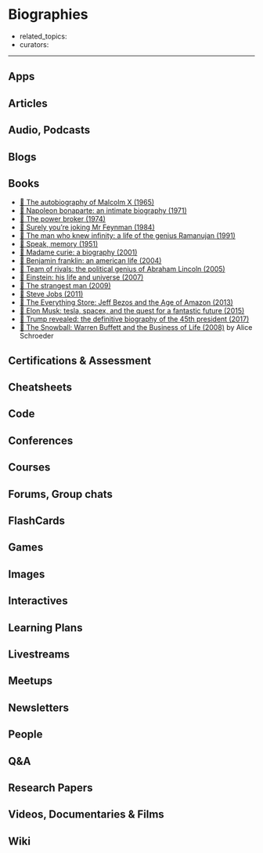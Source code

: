 # Biographies

- related_topics:
- curators:

------

## Apps


## Articles

## Audio, Podcasts

## Blogs

## Books
- [📕 The autobiography of Malcolm X (1965)](http://www.goodreads.com/book/show/92057.The_Autobiography_of_Malcolm_X)
- [📕 Napoleon bonaparte: an intimate biography (1971)](http://www.goodreads.com/book/show/22175392-napoleon-bonaparte-an-intimate-biography?rating=1)
- [📕 The power broker (1974)](http://www.goodreads.com/book/show/1111.The_Power_Broker)
- [📕 Surely you’re joking Mr Feynman (1984)](http://www.goodreads.com/book/show/5544.Surely_You_re_Joking_Mr_Feynman_)
- [📕 The man who knew infinity: a life of the genius Ramanujan (1991)](http://www.goodreads.com/book/show/106139.The_Man_Who_Knew_Infinity)
- [📕 Speak, memory (1951)](http://www.goodreads.com/book/show/30594.Speak_Memory)
- [📕 Madame curie: a biography (2001)](http://www.goodreads.com/book/show/341166.Madame_Curie)
- [📕 Benjamin franklin: an american life (2004)](http://www.goodreads.com/book/show/10883.Benjamin_Franklin)
- [📕 Team of rivals: the political genius of Abraham Lincoln (2005)](http://www.goodreads.com/book/show/2199.Team_of_Rivals)
- [📕 Einstein: his life and universe (2007)](http://www.goodreads.com/book/show/10884.Einstein)
- [📕 The strangest man (2009)](http://www.goodreads.com/book/show/6629359-the-strangest-man)
- [📕 Steve Jobs (2011)](http://www.goodreads.com/book/show/11084145-steve-jobs)
- [📕 The Everything Store: Jeff Bezos and the Age of Amazon (2013)](https://www.goodreads.com/book/show/17660462-the-everything-store)
- [📕 Elon Musk: tesla, spacex, and the quest for a fantastic future (2015)](http://www.goodreads.com/book/show/22543496-elon-musk)
- [📕 Trump revealed: the definitive biography of the 45th president (2017)](http://www.goodreads.com/book/show/29906336-trump-revealed)
- [📕 The Snowball: Warren Buffett and the Business of Life (2008)](https://www.goodreads.com/book/show/2054761.The_Snowball) by Alice Schroeder

## Certifications & Assessment

## Cheatsheets

## Code

## Conferences

## Courses

## Forums, Group chats

## FlashCards

## Games

## Images

## Interactives

## Learning Plans

## Livestreams

## Meetups

## Newsletters

## People

## Q&A

## Research Papers

## Videos, Documentaries & Films

## Wiki
